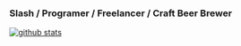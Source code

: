 ### Slash / Programer / Freelancer / Craft Beer Brewer

[![github stats](https://github-readme-stats.vercel.app/api?username=nerr)](https://github.com/anuraghazra/github-readme-stats)
